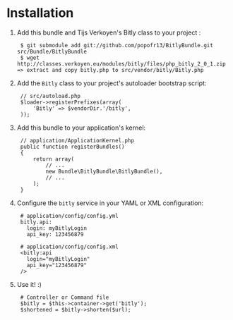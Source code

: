 Installation
============

  1. Add this bundle and Tijs Verkoyen's Bitly class to your project :

          $ git submodule add git://github.com/popofr13/BitlyBundle.git src/Bundle/BitlyBundle
          $ wget http://classes.verkoyen.eu/modules/bitly/files/php_bitly_2_0_1.zip => extract and copy bitly.php to src/vendor/bitly/Bitly.php

  2. Add the `Bitly` class to your project's autoloader bootstrap script:

          // src/autoload.php
          $loader->registerPrefixes(array(
              'Bitly' => $vendorDir.'/bitly',
          ));

  3. Add this bundle to your application's kernel:

          // application/ApplicationKernel.php
          public function registerBundles()
          {
              return array(
                  // ...
                  new Bundle\BitlyBundle\BitlyBundle(),
                  // ...
              );
          }

  4. Configure the `bitly` service in your YAML or XML configuration:

          # application/config/config.yml
          bitly.api:
            login: myBitlyLogin
            api_key: 123456879

          # application/config/config.xml
          <bitly:api
            login="myBitlyLogin"
            api_key="123456879"
          />

  5. Use it! :)

          # Controller or Command file
          $bitly = $this->container->get('bitly');
          $shortened = $bitly->shorten($url);